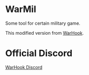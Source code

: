 # WarMil
Some tool for certain military game.

This modified version from [WarHook](https://github.com/monkrel/WarHook).

# Official Discord
[WarHook Discord](https://discord.gg/6aBCwPYk3e)